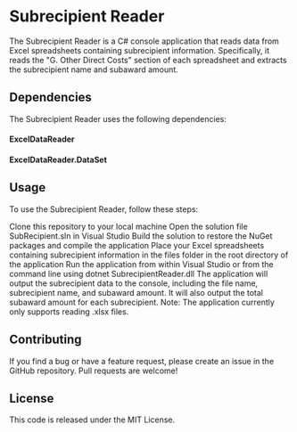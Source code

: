 # Subrecipient Reader

The Subrecipient Reader is a C# console application that reads data from Excel spreadsheets containing subrecipient information. Specifically, it reads the "G. Other Direct Costs" section of each spreadsheet and extracts the subrecipient name and subaward amount.

## Dependencies
The Subrecipient Reader uses the following dependencies:

#### ExcelDataReader
#### ExcelDataReader.DataSet

## Usage

To use the Subrecipient Reader, follow these steps:

Clone this repository to your local machine
Open the solution file SubRecipient.sln in Visual Studio
Build the solution to restore the NuGet packages and compile the application
Place your Excel spreadsheets containing subrecipient information in the files folder in the root directory of the application
Run the application from within Visual Studio or from the command line using dotnet SubrecipientReader.dll
The application will output the subrecipient data to the console, including the file name, subrecipient name, and subaward amount. It will also output the total subaward amount for each subrecipient.
Note: The application currently only supports reading .xlsx files.

## Contributing

If you find a bug or have a feature request, please create an issue in the GitHub repository. Pull requests are welcome!

## License

This code is released under the MIT License.
